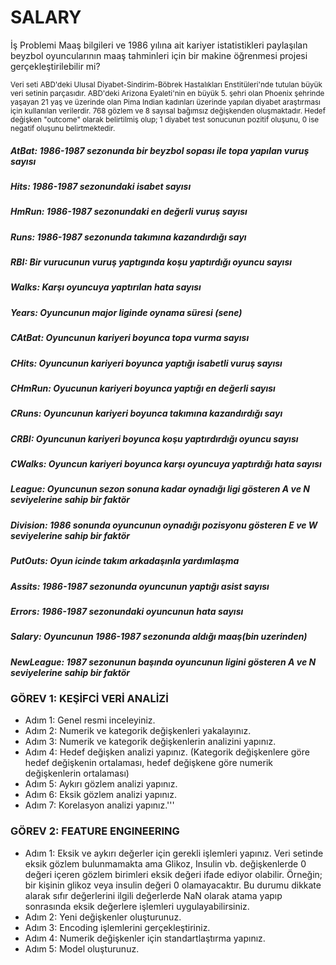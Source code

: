 # SALARY

 İş Problemi
 Maaş bilgileri ve 1986 yılına ait kariyer istatistikleri paylaşılan beyzbol
 oyuncularının maaş tahminleri için bir makine öğrenmesi projesi gerçekleştirilebilir mi?



<sub>Veri seti ABD'deki Ulusal Diyabet-Sindirim-Böbrek Hastalıkları Enstitüleri'nde tutulan büyük veri setinin
parçasıdır. ABD'deki Arizona Eyaleti'nin en büyük 5. şehri olan Phoenix şehrinde yaşayan 21 yaş ve üzerinde olan
Pima Indian kadınları üzerinde yapılan diyabet araştırması için kullanılan verilerdir. 768 gözlem ve 8 sayısal
bağımsız değişkenden oluşmaktadır. Hedef değişken "outcome" olarak belirtilmiş olup; 1 diyabet test sonucunun
pozitif oluşunu, 0 ise negatif oluşunu belirtmektedir.</sub>

##### AtBat: 1986-1987 sezonunda bir beyzbol sopası ile topa yapılan vuruş sayısı
##### Hits: 1986-1987 sezonundaki isabet sayısı
##### HmRun: 1986-1987 sezonundaki en değerli vuruş sayısı
##### Runs: 1986-1987 sezonunda takımına kazandırdığı sayı
##### RBI: Bir vurucunun vuruş yaptıgında koşu yaptırdığı oyuncu sayısı
##### Walks: Karşı oyuncuya yaptırılan hata sayısı
##### Years: Oyuncunun major liginde oynama süresi (sene)
##### CAtBat: Oyuncunun kariyeri boyunca topa vurma sayısı
##### CHits: Oyuncunun kariyeri boyunca yaptığı isabetli vuruş sayısı
##### CHmRun: Oyucunun kariyeri boyunca yaptığı en değerli sayısı
##### CRuns: Oyuncunun kariyeri boyunca takımına kazandırdığı sayı
##### CRBI: Oyuncunun kariyeri boyunca koşu yaptırdırdığı oyuncu sayısı
##### CWalks: Oyuncun kariyeri boyunca karşı oyuncuya yaptırdığı hata sayısı
##### League: Oyuncunun sezon sonuna kadar oynadığı ligi gösteren A ve N seviyelerine sahip bir faktör
##### Division: 1986 sonunda oyuncunun oynadığı pozisyonu gösteren E ve W seviyelerine sahip bir faktör
##### PutOuts: Oyun icinde takım arkadaşınla yardımlaşma
##### Assits: 1986-1987 sezonunda oyuncunun yaptığı asist sayısı
##### Errors: 1986-1987 sezonundaki oyuncunun hata sayısı
##### Salary: Oyuncunun 1986-1987 sezonunda aldığı maaş(bin uzerinden)
##### NewLeague: 1987 sezonunun başında oyuncunun ligini gösteren A ve N seviyelerine sahip bir faktör



### GÖREV 1: KEŞİFCİ VERİ ANALİZİ
-  Adım 1: Genel resmi inceleyiniz.
-  Adım 2: Numerik ve kategorik değişkenleri yakalayınız.
-  Adım 3:  Numerik ve kategorik değişkenlerin analizini yapınız.
-  Adım 4: Hedef değişken analizi yapınız. (Kategorik değişkenlere göre hedef değişkenin ortalaması, hedef değişkene göre numerik değişkenlerin ortalaması)
 - Adım 5: Aykırı gözlem analizi yapınız.
 - Adım 6: Eksik gözlem analizi yapınız.
- Adım 7: Korelasyon analizi yapınız.'''
    
###    GÖREV 2: FEATURE ENGINEERING
- Adım 1:  Eksik ve aykırı değerler için gerekli işlemleri yapınız. Veri setinde eksik gözlem bulunmamakta
ama Glikoz, Insulin vb. değişkenlerde 0 değeri içeren gözlem birimleri eksik değeri ifade ediyor olabilir.
Örneğin; bir kişinin glikoz veya insulin değeri 0 olamayacaktır. Bu durumu dikkate alarak sıfır değerlerini ilgili
  değerlerde NaN olarak atama yapıp sonrasında eksik değerlere
   işlemleri uygulayabilirsiniz.
 - Adım 2: Yeni değişkenler oluşturunuz.
- Adım 3:  Encoding işlemlerini gerçekleştiriniz.
- Adım 4: Numerik değişkenler için standartlaştırma yapınız.
- Adım 5: Model oluşturunuz.


